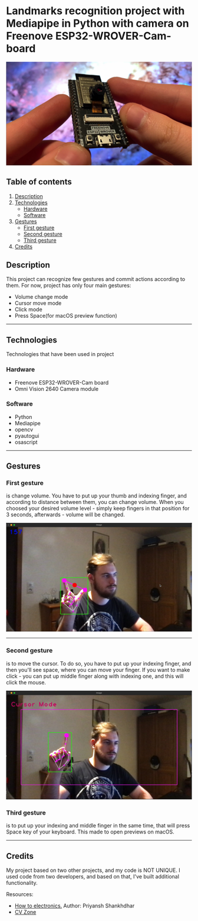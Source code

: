 # Landmarks recognition project with Mediapipe in Python with camera on Freenove ESP32-WROVER-Cam-board

![Motherboard pic](/docs/main-pic.jpg)


## Table of contents

1. [Description](#description)
2. [Technologies](#technologies)
    + [Hardware](#hardware)
    + [Software](#software)
3. [Gestures](#gestures)
    + [First gesture](#first-gesture)
    + [Second gesture](#second-gesture)
    + [Third gesture](#third-gesture)
4. [Credits](#credits)

## Description

This project can recognize few gestures and commit actions according to them.
For now, project has only four main gestures:
+ Volume change mode
+ Cursor move mode
+ Click mode
+ Press Space(for macOS preview function)

---

## Technologies
Technologies that have been used in project

### Hardware
+ Freenove ESP32-WROVER-Cam board
+ Omni Vision 2640 Camera module
### Software
+ Python
+ Mediapipe
+ opencv
+ pyautogui
+ osascript

---

## Gestures

### First gesture 
is change volume. You have to put up your thumb and indexing finger, and according to distance between them, you can change volume. When you choosed your desired volume level - simply keep fingers in that position for 3 seconds, afterwards - volume will be changed.


![First gesture pic](/docs/first-gesutre.jpg)

---

### Second gesture

is to move the cursor. To do so, you have to put up your indexing finger, and then you'll see space, where you can move your finger. If you want to make click - you can put up middle finger along with indexing one, and this will click the mouse.

![Second gesture pic](/docs/second-gesture.jpg)

### Third gesture
is to put up your indexing and middle finger in the same time, that will press Space key of your keyboard. This made to open previews on macOS.


---

## Credits

My project based on two other projects, and my code is NOT UNIQUE. I used code from two developers, and based on that, I've built additional functionality.

Resources:
+ [How to electronics.](https://how2electronics.com/gesture-controlled-virtual-mouse-with-esp32-cam-opencv/)  Author: Priyansh Shankhdhar
+ [CV Zone](https://www.computervision.zone/courses/gesture-volume-control/)
